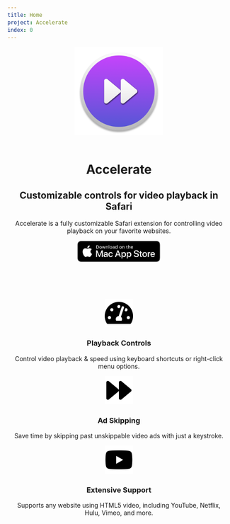 ```yaml
---
title: Home
project: Accelerate
index: 0
---
```


<style>
  .hero {
    display: grid;
    grid-template-columns: repeat(12, 1fr);
    align-items: center;
  }

  .product-img {
    grid-column: span 6;
    width: 70%;
    margin: 0 auto;
  }

  .product-info {
    grid-column: span 6;
  }

  .product-features {
    display: grid;
    margin-top: 80px;
    grid-template-columns: repeat(3, 1fr);
  }

  .product-feature {
    padding: 0 10px;
      text-align: center;
  }

  .product-feature > img {
    width: 64px;
  }

  @media screen and (max-width: 1023px) {
    .product-img {
      grid-column: span 12;
      width: 200px;
      margin: 0 auto;
    }

    .product-info {
      grid-column: span 12;
      text-align: center;
    }

    .product-feature {
      grid-column: span 12;
    }
  }
</style>

<div class="hero">
  <div class="product-img">
    <img src="../../../images/accelerate/accelerate.png">
  </div>
  <div class="product-info">
    <br>
    <h1>Accelerate</h1>
    <h2>Customizable controls for video playback in Safari</h2> 
    <p>
      Accelerate is a fully customizable Safari extension for controlling video playback on your favorite websites.
    </p>
    <a href="https://itunes.apple.com/us/app/accelerate-for-safari/id1459809092?mt=12">
      <img height="48px" src="../../../images/macappstore_black.svg" alt="download">
    </a>
  </div>
</div>

<div class="product-features">
  <div class="product-feature">
    <img src="../../../images/accelerate/speed.svg" alt="speed">
    <h3>Playback Controls</h3>
    <p>Control video playback & speed using keyboard shortcuts or right-click menu options.</p>
  </div>
  <div class="product-feature">
    <img src="../../../images/accelerate/skip.svg" alt="speed">
    <h3>Ad Skipping</h3>
    <p>Save time by skipping past unskippable video ads with just a keystroke.</p>
  </div>
  <div class="product-feature">
    <img src="../../../images/accelerate/youtube.svg" alt="speed">
    <h3>Extensive Support</h3>
    <p>Supports any website using HTML5 video, including YouTube, Netflix, Hulu, Vimeo, and more.</p>
  </div>
</div>
